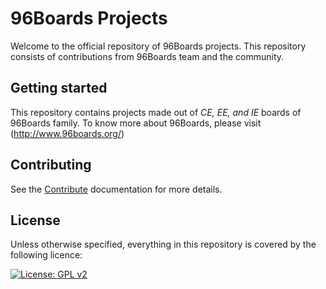 # 96Boards Projects

Welcome to the official repository of 96Boards projects. This repository consists of contributions from 96Boards team and 
the community.

## Getting started

This repository contains projects made out of _CE, EE, and IE_ boards of 96Boards family. To know more about 96Boards, please visit
(http://www.96boards.org/)

## Contributing

See the [Contribute](CONTRIBUTE.md) documentation for more details.

## License

Unless otherwise specified, everything in this repository is covered by the following licence:

[![License: GPL v2](https://img.shields.io/badge/License-GPL%20v2-blue.svg)](https://www.gnu.org/licenses/old-licenses/gpl-2.0.en.html)


